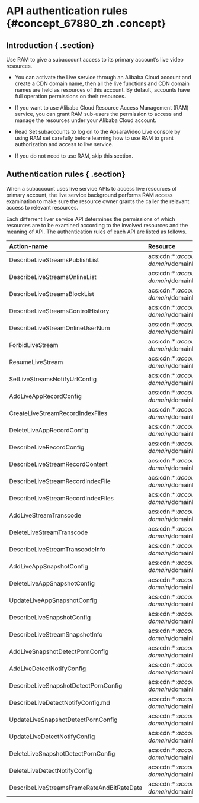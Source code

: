 # API authentication rules {#concept_67880_zh .concept}

## Introduction { .section}

Use RAM to give a subaccount access to its primary account’s live video resources.

-   You can activate the Live service through an Alibaba Cloud account and create a CDN domain name, then all the live functions and CDN domain names are held as resources of this account. By default, accounts have full operation permissions on their resources.

-   If you want to use Alibaba Cloud Resource Access Management \(RAM\) service, you can grant RAM sub-users the permission to access and manage the resources under your Alibaba Cloud account.

-   Read Set subaccounts to log on to the ApsaraVideo Live console by using RAM set carefully before learning how to use RAM to grant authorization and access to live service.

-   If you do not need to use RAM, skip this section.


## Authentication rules { .section}

When a subaccount uses live service APIs to access live resources of primary account, the live service background performs RAM access examination to make sure the resource owner grants the caller the relavant access to relevant resources.

Each differrent liver service API determines the permissions of which resources are to be examined according to the involved resources and the meaning of API. The authentication rules of each API are listed as follows.

|Action-name|Resource|
|:----------|:-------|
|DescribeLiveStreamsPublishList|acs:cdn:\*:$accountid:domain/$domainName|
|DescribeLiveStreamsOnlineList|acs:cdn:\*:$accountid:domain/$domainName|
|DescribeLiveStreamsBlockList|acs:cdn:\*:$accountid:domain/$domainName|
|DescribeLiveStreamsControlHistory|acs:cdn:\*:$accountid:domain/$domainName|
|DescribeLiveStreamOnlineUserNum|acs:cdn:\*:$accountid:domain/$domainName|
|ForbidLiveStream|acs:cdn:\*:$accountid:domain/$domainName|
|ResumeLiveStream|acs:cdn:\*:$accountid:domain/$domainName|
|SetLiveStreamsNotifyUrlConfig|acs:cdn:\*:$accountid:domain/$domainName|
|AddLiveAppRecordConfig|acs:cdn:\*:$accountid:domain/$domainName|
|CreateLiveStreamRecordIndexFiles|acs:cdn:\*:$accountid:domain/$domainName|
|DeleteLiveAppRecordConfig|acs:cdn:\*:$accountid:domain/$domainName|
|DescribeLiveRecordConfig|acs:cdn:\*:$accountid:domain/$domainName|
|DescribeLiveStreamRecordContent|acs:cdn:\*:$accountid:domain/$domainName|
|DescribeLiveStreamRecordIndexFile|acs:cdn:\*:$accountid:domain/$domainName|
|DescribeLiveStreamRecordIndexFiles|acs:cdn:\*:$accountid:domain/$domainName|
|AddLiveStreamTranscode|acs:cdn:\*:$accountid:domain/$domainName|
|DeleteLiveStreamTranscode|acs:cdn:\*:$accountid:domain/$domainName|
|DescribeLiveStreamTranscodeInfo|acs:cdn:\*:$accountid:domain/$domainName|
|AddLiveAppSnapshotConfig|acs:cdn:\*:$accountid:domain/$domainName|
|DeleteLiveAppSnapshotConfig|acs:cdn:\*:$accountid:domain/$domainName|
|UpdateLiveAppSnapshotConfig|acs:cdn:\*:$accountid:domain/$domainName|
|DescribeLiveSnapshotConfig|acs:cdn:\*:$accountid:domain/$domainName|
|DescribeLiveStreamSnapshotInfo|acs:cdn:\*:$accountid:domain/$domainName|
|AddLiveSnapshotDetectPornConfig|acs:cdn:\*:$accountid:domain/$domainName|
|AddLiveDetectNotifyConfig|acs:cdn:\*:$accountid:domain/$domainName|
|DescribeLiveSnapshotDetectPornConfig|acs:cdn:\*:$accountid:domain/$domainName|
|DescribeLiveDetectNotifyConfig.md|acs:cdn:\*:$accountid:domain/$domainName|
|UpdateLiveSnapshotDetectPornConfig|acs:cdn:\*:$accountid:domain/$domainName|
|UpdateLiveDetectNotifyConfig|acs:cdn:\*:$accountid:domain/$domainName|
|DeleteLiveSnapshotDetectPornConfig|acs:cdn:\*:$accountid:domain/$domainName|
|DeleteLiveDetectNotifyConfig|acs:cdn:\*:$accountid:domain/$domainName|
|DescribeLiveStreamsFrameRateAndBitRateData|acs:cdn:\*:$accountid:domain/$domainName|

